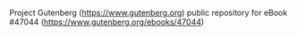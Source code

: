 Project Gutenberg (https://www.gutenberg.org) public repository for eBook #47044 (https://www.gutenberg.org/ebooks/47044)
